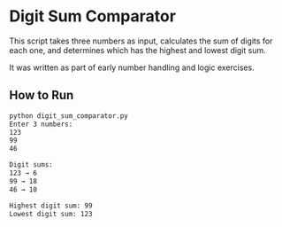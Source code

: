 # Digit Sum Comparator

This script takes three numbers as input, calculates the sum of digits for each one, and determines which has the highest and lowest digit sum.

It was written as part of early number handling and logic exercises.

## How to Run

```bash
python digit_sum_comparator.py
Enter 3 numbers:
123
99
46

Digit sums:
123 → 6
99 → 18
46 → 10

Highest digit sum: 99
Lowest digit sum: 123
